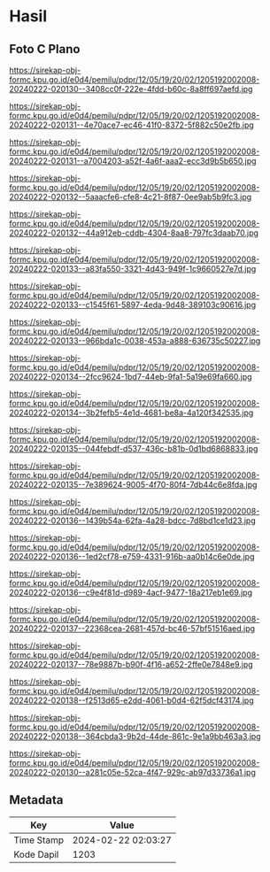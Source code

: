 # Hasil

## Foto C Plano

https://sirekap-obj-formc.kpu.go.id/e0d4/pemilu/pdpr/12/05/19/20/02/1205192002008-20240222-020130--3408cc0f-222e-4fdd-b60c-8a8ff697aefd.jpg

https://sirekap-obj-formc.kpu.go.id/e0d4/pemilu/pdpr/12/05/19/20/02/1205192002008-20240222-020131--4e70ace7-ec46-41f0-8372-5f882c50e2fb.jpg

https://sirekap-obj-formc.kpu.go.id/e0d4/pemilu/pdpr/12/05/19/20/02/1205192002008-20240222-020131--a7004203-a52f-4a6f-aaa2-ecc3d9b5b650.jpg

https://sirekap-obj-formc.kpu.go.id/e0d4/pemilu/pdpr/12/05/19/20/02/1205192002008-20240222-020132--5aaacfe6-cfe8-4c21-8f87-0ee9ab5b9fc3.jpg

https://sirekap-obj-formc.kpu.go.id/e0d4/pemilu/pdpr/12/05/19/20/02/1205192002008-20240222-020132--44a912eb-cddb-4304-8aa8-797fc3daab70.jpg

https://sirekap-obj-formc.kpu.go.id/e0d4/pemilu/pdpr/12/05/19/20/02/1205192002008-20240222-020133--a83fa550-3321-4d43-949f-1c9660527e7d.jpg

https://sirekap-obj-formc.kpu.go.id/e0d4/pemilu/pdpr/12/05/19/20/02/1205192002008-20240222-020133--c1545f61-5897-4eda-9d48-389103c90616.jpg

https://sirekap-obj-formc.kpu.go.id/e0d4/pemilu/pdpr/12/05/19/20/02/1205192002008-20240222-020133--966bda1c-0038-453a-a888-636735c50227.jpg

https://sirekap-obj-formc.kpu.go.id/e0d4/pemilu/pdpr/12/05/19/20/02/1205192002008-20240222-020134--2fcc9624-1bd7-44eb-9fa1-5a19e69fa660.jpg

https://sirekap-obj-formc.kpu.go.id/e0d4/pemilu/pdpr/12/05/19/20/02/1205192002008-20240222-020134--3b2fefb5-4e1d-4681-be8a-4a120f342535.jpg

https://sirekap-obj-formc.kpu.go.id/e0d4/pemilu/pdpr/12/05/19/20/02/1205192002008-20240222-020135--044febdf-d537-436c-b81b-0d1bd6868833.jpg

https://sirekap-obj-formc.kpu.go.id/e0d4/pemilu/pdpr/12/05/19/20/02/1205192002008-20240222-020135--7e389624-9005-4f70-80f4-7db44c6e8fda.jpg

https://sirekap-obj-formc.kpu.go.id/e0d4/pemilu/pdpr/12/05/19/20/02/1205192002008-20240222-020136--1439b54a-62fa-4a28-bdcc-7d8bd1ce1d23.jpg

https://sirekap-obj-formc.kpu.go.id/e0d4/pemilu/pdpr/12/05/19/20/02/1205192002008-20240222-020136--1ed2cf78-e759-4331-916b-aa0b14c6e0de.jpg

https://sirekap-obj-formc.kpu.go.id/e0d4/pemilu/pdpr/12/05/19/20/02/1205192002008-20240222-020136--c9e4f81d-d989-4acf-9477-18a217eb1e69.jpg

https://sirekap-obj-formc.kpu.go.id/e0d4/pemilu/pdpr/12/05/19/20/02/1205192002008-20240222-020137--22368cea-2681-457d-bc46-57bf51516aed.jpg

https://sirekap-obj-formc.kpu.go.id/e0d4/pemilu/pdpr/12/05/19/20/02/1205192002008-20240222-020137--78e9887b-b90f-4f16-a652-2ffe0e7848e9.jpg

https://sirekap-obj-formc.kpu.go.id/e0d4/pemilu/pdpr/12/05/19/20/02/1205192002008-20240222-020138--f2513d65-e2dd-4061-b0d4-62f5dcf43174.jpg

https://sirekap-obj-formc.kpu.go.id/e0d4/pemilu/pdpr/12/05/19/20/02/1205192002008-20240222-020138--364cbda3-9b2d-44de-861c-9e1a9bb463a3.jpg

https://sirekap-obj-formc.kpu.go.id/e0d4/pemilu/pdpr/12/05/19/20/02/1205192002008-20240222-020130--a281c05e-52ca-4f47-929c-ab97d33736a1.jpg


## Metadata

| Key        | Value               |
| ---------- | ------------------- |
| Time Stamp | 2024-02-22 02:03:27 |
| Kode Dapil | 1203                |



